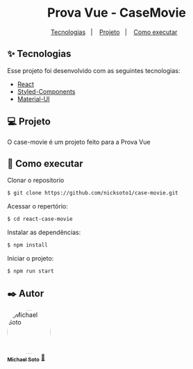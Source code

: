 <h1 align="center">
Prova Vue - CaseMovie
</h1>



<p align="center">
  <a href="#-tecnologias">Tecnologias</a>&nbsp;&nbsp;&nbsp;|&nbsp;&nbsp;&nbsp;
  <a href="#-projeto">Projeto</a>&nbsp;&nbsp;&nbsp;|&nbsp;&nbsp;&nbsp;
  <a href="#-como-executar">Como executar</a>&nbsp;&nbsp;&nbsp;
  
</p>






## ✨ Tecnologias

Esse projeto foi desenvolvido com as seguintes tecnologias:

- [React](https://reactjs.org)
- [Styled-Components](https://styled-components.com)
- [Material-UI](https://mui.com/pt/)


## 💻 Projeto

O case-movie é um projeto feito para a Prova Vue



## 🚀 Como executar

 Clonar o repositorio
```bash
$ git clone https://github.com/nicksoto1/case-movie.git
```
Acessar o repertório:
```bash
$ cd react-case-movie
```
 Instalar as dependências:
```bash
$ npm install
```

 Iniciar o projeto:
```bash
$ npm run start
```                                                 
                                                    


## ✒️ Autor

<a href="https://github.com/nicksoto1">
 <img style="border-radius: 50%;" src="https://avatars.githubusercontent.com/u/67668995?v=4" width="100px;" alt="Michael Soto"/>
 <br />
 <sub><b>Michael Soto</b></sub></a> <a href="https://github.com/nicksoto1">🚀</a>
 <br />
